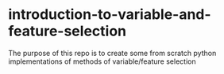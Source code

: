 # introduction-to-variable-and-feature-selection
The purpose of this repo is to create some from scratch python implementations of methods of variable/feature selection
